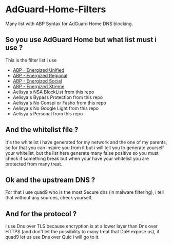 # AdGuard-Home-Filters
Many list with ABP Syntax for AdGuard Home DNS blocking.

## So you use AdGuard Home but what list must i use ?
This is the filter list i use
- [ABP - Energized Unified](https://block.energized.pro/unified/formats/filter)
- [ABP - Energized Regional](https://block.energized.pro/extensions/regional/formats/filter)
- [ABP - Energized Social](https://block.energized.pro/extensions/social/formats/filter)
- [ABP - Energized Xtreme](https://block.energized.pro/extensions/xtreme/formats/filter)
- Aelisya's NSA BlockList from this repo
- Aelisya's Bypass Protection from this repo
- Aelisya's No Conspi or Fasho from this repo
- Aelisya's No Google Light from this repo
- Aelisya's Personal from this repo

## And the whitelist file ?
It's the whitelist i have generated for my network and the one of my parents, so for that you can inspire you from it but i will tell you to generate yourself your whitelist, but the list here generate many false positive so you must check if something break but when your have your whitelist you are protected from many treat.

## Ok and the upstream DNS ?
For that i use quad9 who is the most Secure dns (in malware filtering), i tell that without any sources, check yourself.

## And for the protocol ?
I use Dns over TLS because encryption is at a lower layer than Dns over HTTPS (and don't let the possibility to many treat that DoH expose us), if quad9 let us use Dns over Quic i will go to it.
